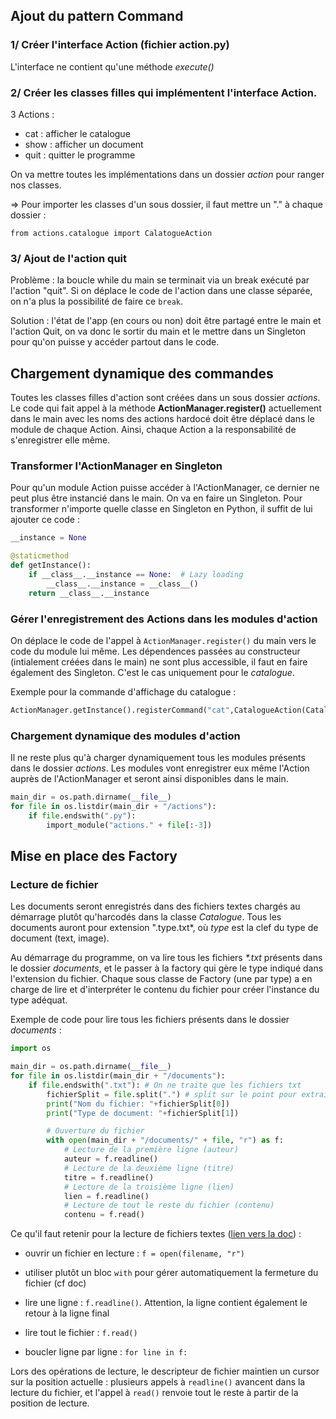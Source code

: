 ## Ajout du pattern Command

### 1/ Créer l'interface Action (fichier action.py)
L'interface ne contient qu'une méthode *execute()*

### 2/ Créer les classes filles qui implémentent l'interface Action.

3 Actions :

- cat : afficher le catalogue
- show : afficher un document
- quit : quitter le programme

On va mettre toutes les implémentations dans un dossier *action* pour ranger nos classes.

=> Pour importer les classes d'un sous dossier, il faut mettre un "." à chaque dossier :

```
from actions.catalogue import CalatogueAction
```

### 3/ Ajout de l'action quit

Problème : la boucle while du main se terminait via un break exécuté par l'action "quit".
Si on déplace le code de l'action dans une classe séparée, on n'a plus la possibilité de faire ce `break`.

Solution : l'état de l'app (en cours ou non) doit être partagé entre le main et l'action Quit, on va donc le sortir du
main et le mettre dans un Singleton pour qu'on puisse y accéder partout dans le code.

## Chargement dynamique des commandes

Toutes les classes filles d'action sont créées dans un sous dossier *actions*.
Le code qui fait appel à la méthode **ActionManager.register()** actuellement dans le main avec les noms des actions hardocé doit être déplacé dans le module de chaque Action.
Ainsi, chaque Action a la responsabilité de s'enregistrer elle même.

### Transformer l'ActionManager en Singleton
Pour qu'un module Action puisse accéder à l'ActionManager, ce dernier ne peut plus être instancié dans le main. On va en faire un Singleton.
Pour transformer n'importe quelle classe en Singleton en Python, il suffit de lui ajouter ce code :

```python
__instance = None

@staticmethod
def getInstance():
    if __class__.__instance == None:  # Lazy loading
        __class__.__instance = __class__()
    return __class__.__instance
```

### Gérer l'enregistrement des Actions dans les modules d'action

On déplace le code de l'appel à `ActionManager.register()` du main vers le code du module lui même.
Les dépendences passées au constructeur (intialement créées dans le main) ne sont plus accessible, il faut en faire également
des Singleton. C'est le cas uniquement pour le *catalogue*.

Exemple pour la commande d'affichage du catalogue :

```python
ActionManager.getInstance().registerCommand("cat",CatalogueAction(Catalogue.getInstance() ))
``` 

### Chargement dynamique des modules d'action

Il ne reste plus qu'à charger dynamiquement tous les modules présents dans le dossier *actions*. Les modules
vont enregistrer eux même l'Action auprès de l'ActionManager et seront ainsi disponibles dans le main.

```python
main_dir = os.path.dirname(__file__)
for file in os.listdir(main_dir + "/actions"):
    if file.endswith(".py"):
        import_module("actions." + file[:-3])
```


## Mise en place des Factory

### Lecture de fichier

Les documents seront enregistrés dans des fichiers textes chargés au démarrage plutôt qu'harcodés dans la classe *Catalogue*.
Tous les documents auront pour extension ".type.txt*, où *type* est la clef du type de document (text, image).

Au démarrage du programme, on va lire tous les fichiers *\*.txt* présents dans le dossier *documents*, et le passer
à la factory qui gère le type indiqué dans l'extension du fichier. Chaque sous classe de Factory (une par type) a en charge
de lire et d'interpréter le contenu du fichier pour créer l'instance du type adéquat.

Exemple de code pour lire tous les fichiers présents dans le dossier *documents* :

```python
import os

main_dir = os.path.dirname(__file__)
for file in os.listdir(main_dir + "/documents"):
    if file.endswith(".txt"): # On ne traite que les fichiers txt
        fichierSplit = file.split(".") # split sur le point pour extraire l'extension
        print("Nom du fichier: "+fichierSplit[0])
        print("Type de document: "+fichierSplit[1])

        # Ouverture du fichier
        with open(main_dir + "/documents/" + file, "r") as f:
            # Lecture de la première ligne (auteur)
            auteur = f.readline()
            # Lecture de la deuxième ligne (titre)
            titre = f.readline()
            # Lecture de la troisième ligne (lien)
            lien = f.readline()
            # Lecture de tout le reste du fichier (contenu)
            contenu = f.read()
```

Ce qu'il faut retenir pour la lecture de fichiers textes ([lien vers la doc](https://docs.python.org/3/tutorial/inputoutput.html#reading-and-writing-files)) :

- ouvrir un fichier en lecture : `f = open(filename, "r")`

- utiliser plutôt un bloc `with` pour gérer automatiquement la fermeture du fichier (cf doc)

- lire une ligne : `f.readline()`. Attention, la ligne contient également le retour à la ligne final

- lire tout le fichier : `f.read()`

- boucler ligne par ligne : `for line in f:`

Lors des opérations de lecture, le descripteur de fichier maintien un cursor sur la position actuelle :
plusieurs appels à `readline()` avancent dans la lecture du fichier, et l'appel à `read()` renvoie tout le reste
à partir de la position de lecture.
